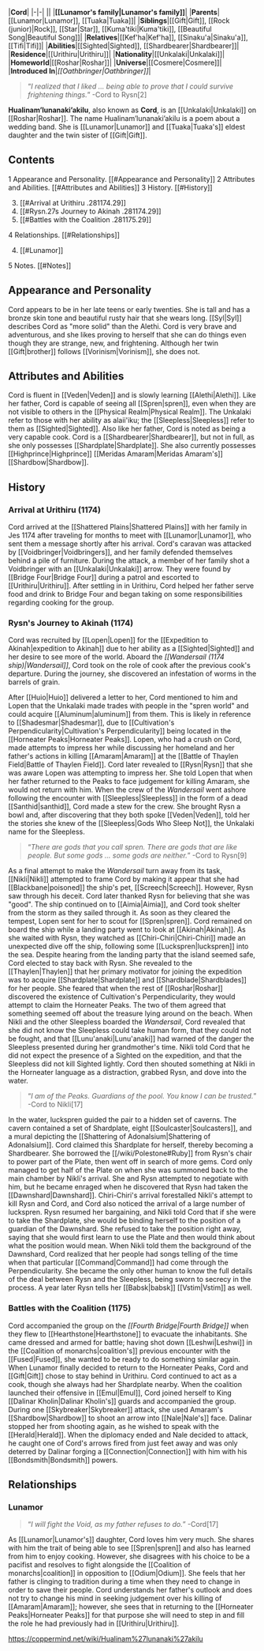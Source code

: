 |**Cord**|
|-|-|
||
|**[[Lunamor's family\|Lunamor's family]]**|
|**Parents**|[[Lunamor\|Lunamor]], [[Tuaka\|Tuaka]]|
|**Siblings**|[[Gift\|Gift]], [[Rock (junior)\|Rock]], [[Star\|Star]], [[Kuma'tiki\|Kuma'tiki]], [[Beautiful Song\|Beautiful Song]]|
|**Relatives**|[[Kef'ha\|Kef'ha]], [[Sinaku'a\|Sinaku'a]], [[Tifi\|Tifi]]|
|**Abilities**|[[Sighted\|Sighted]], [[Shardbearer\|Shardbearer]]|
|**Residence**|[[Urithiru\|Urithiru]]|
|**Nationality**|[[Unkalaki\|Unkalaki]]|
|**Homeworld**|[[Roshar\|Roshar]]|
|**Universe**|[[Cosmere\|Cosmere]]|
|**Introduced In**|*[[Oathbringer\|Oathbringer]]*|

>“*I realized that I liked ... being able to prove that I could survive frightening things.*”
\-Cord to Rysn[2]


**Hualinam’lunanaki’akilu**, also known as **Cord**, is an [[Unkalaki\|Unkalaki]] on [[Roshar\|Roshar]]. The name Hualinam’lunanaki’akilu is a poem about a wedding band. She is [[Lunamor\|Lunamor]] and [[Tuaka\|Tuaka's]] eldest daughter and the twin sister of [[Gift\|Gift]].

## Contents

1 Appearance and Personality. [[#Appearance and Personality]] 
2 Attributes and Abilities. [[#Attributes and Abilities]] 
3 History. [[#History]] 

3. [[#Arrival at Urithiru .281174.29]] 
3. [[#Rysn.27s Journey to Akinah .281174.29]] 
3. [[#Battles with the Coalition .281175.29]] 


4 Relationships. [[#Relationships]] 

4. [[#Lunamor]] 


5 Notes. [[#Notes]] 


## Appearance and Personality
Cord appears to be in her late teens or early twenties. She is tall and has a bronze skin tone and beautiful rusty hair that she wears long. [[Syl\|Syl]] describes Cord as "more solid" than the Alethi.
Cord is very brave and adventurous, and she likes proving to herself that she can do things even though they are strange, new, and frightening. Although her twin [[Gift\|brother]] follows [[Vorinism\|Vorinism]], she does not.

## Attributes and Abilities
Cord is fluent in [[Veden\|Veden]] and is slowly learning [[Alethi\|Alethi]]. Like her father, Cord is capable of seeing all [[Spren\|spren]], even when they are not visible to others in the [[Physical Realm\|Physical Realm]]. The Unkalaki refer to those with her ability as alaii'iku; the [[Sleepless\|Sleepless]] refer to them as [[Sighted\|Sighted]]. Also like her father, Cord is noted as being a very capable cook. Cord is a [[Shardbearer\|Shardbearer]], but not in full, as she only possesses [[Shardplate\|Shardplate]]. She also currently possesses [[Highprince\|Highprince]] [[Meridas Amaram\|Meridas Amaram's]] [[Shardbow\|Shardbow]].

## History
 
### Arrival at Urithiru (1174)
Cord arrived at the [[Shattered Plains\|Shattered Plains]] with her family in Jes 1174 after traveling for months to meet with [[Lunamor\|Lunamor]], who sent them a message shortly after his arrival. Cord's caravan was attacked by [[Voidbringer\|Voidbringers]], and her family defended themselves behind a pile of furniture. During the attack, a member of her family shot a Voidbringer with an [[Unkalaki\|Unkalaki]] arrow. They were found by [[Bridge Four\|Bridge Four]] during a patrol and escorted to [[Urithiru\|Urithiru]]. After settling in in Urithiru, Cord helped her father serve food and drink to Bridge Four and began taking on some responsibilities regarding cooking for the group.

### Rysn's Journey to Akinah (1174)
Cord was recruited by [[Lopen\|Lopen]] for the [[Expedition to Akinah\|expedition to Akinah]] due to her ability as a [[Sighted\|Sighted]] and her desire to see more of the world. Aboard the *[[Wandersail (1174 ship)\|Wandersail]]*, Cord took on the role of cook after the previous cook's departure. During the journey, she discovered an infestation of worms in the barrels of grain.

 
After [[Huio\|Huio]] delivered a letter to her, Cord mentioned to him and Lopen that the Unkalaki made trades with people in the "spren world" and could acquire [[Aluminum\|aluminum]] from them. This is likely in reference to [[Shadesmar\|Shadesmar]], due to [[Cultivation's Perpendicularity\|Cultivation's Perpendicularity]] being located in the [[Horneater Peaks\|Horneater Peaks]]. Lopen, who had a crush on Cord, made attempts to impress her while discussing her homeland and her father's actions in killing [[Amaram\|Amaram]] at the [[Battle of Thaylen Field\|Battle of Thaylen Field]]. Cord later revealed to [[Rysn\|Rysn]] that she was aware Lopen was attempting to impress her. She told Lopen that when her father returned to the Peaks to face judgement for killing Amaram, she would not return with him.
When the crew of the *Wandersail* went ashore following the encounter with [[Sleepless\|Sleepless]] in the form of a dead [[Santhid\|santhid]], Cord made a stew for the crew. She brought Rysn a bowl and, after discovering that they both spoke [[Veden\|Veden]], told her the stories she knew of the [[Sleepless\|Gods Who Sleep Not]], the Unkalaki name for the Sleepless.

>“*There are gods that you call spren. There are gods that are like people. But some gods ... some gods are neither.*”
\-Cord to Rysn[9]

As a final attempt to make the *Wandersail* turn away from its task, [[Nikli\|Nikli]] attempted to frame Cord by making it appear that she had [[Blackbane\|poisoned]] the ship's pet, [[Screech\|Screech]]. However, Rysn saw through his deceit. Cord later thanked Rysn for believing that she was "good". The ship continued on to [[Aimia\|Aimia]], and Cord took shelter from the storm as they sailed through it. As soon as they cleared the tempest, Lopen sent for her to scout for [[Spren\|spren]].
Cord remained on board the ship while a landing party went to look at [[Akinah\|Akinah]]. As she waited with Rysn, they watched as [[Chiri-Chiri\|Chiri-Chiri]] made an unexpected dive off the ship, following some [[Luckspren\|luckspren]] into the sea. Despite hearing from the landing party that the island seemed safe, Cord elected to stay back with Rysn. She revealed to the [[Thaylen\|Thaylen]] that her primary motivator for joining the expedition was to acquire [[Shardplate\|Shardplate]] and [[Shardblade\|Shardblades]] for her people. She feared that when the rest of [[Roshar\|Roshar]] discovered the existence of Cultivation's Perpendicularity, they would attempt to claim the Horneater Peaks. The two of them agreed that something seemed off about the treasure lying around on the beach.
When Nikli and the other Sleepless boarded the *Wandersail*, Cord revealed that she did not know the Sleepless could take human form, that they could not be fought, and that [[Lunu'anaki\|Lunu'anaki]] had warned of the danger the Sleepless presented during her grandmother's time. Nikli told Cord that he did not expect the presence of a Sighted on the expedition, and that the Sleepless did not kill Sighted lightly. Cord then shouted something at Nikli in the Horneater language as a distraction, grabbed Rysn, and dove into the water.

>“*I am of the Peaks. Guardians of the pool. You know I can be trusted.*”
\-Cord to Nikli[17]

In the water, luckspren guided the pair to a hidden set of caverns. The cavern contained a set of Shardplate, eight [[Soulcaster\|Soulcasters]], and a mural depicting the [[Shattering of Adonalsium\|Shattering of Adonalsium]]. Cord claimed this Shardplate for herself, thereby becoming a Shardbearer. She borrowed the [[/wiki/Polestone#Ruby]] from Rysn's chair to power part of the Plate, then went off in search of more gems. Cord only managed to get half of the Plate on when she was summoned back to the main chamber by Nikli's arrival. She and Rysn attempted to negotiate with him, but he became enraged when he discovered that Rysn had taken the [[Dawnshard\|Dawnshard]]. Chiri-Chiri's arrival forestalled Nikli's attempt to kill Rysn and Cord, and Cord also noticed the arrival of a large number of luckspren. Rysn resumed her bargaining, and Nikli told Cord that if she were to take the Shardplate, she would be binding herself to the position of a guardian of the Dawnshard. She refused to take the position right away, saying that she would first learn to use the Plate and then would think about what the position would mean. When Nikli told them the background of the Dawnshard, Cord realized that her people had songs telling of the time when that particular [[Command\|Command]] had come through the Perpendicularity. She became the only other human to know the full details of the deal between Rysn and the Sleepless, being sworn to secrecy in the process. A year later Rysn tells her [[Babsk\|babsk]] [[Vstim\|Vstim]] as well.

 
### Battles with the Coalition (1175)
Cord accompanied the group on the *[[Fourth Bridge\|Fourth Bridge]]* when they flew to [[Hearthstone\|Hearthstone]] to evacuate the inhabitants. She came dressed and armed for battle; having shot down [[Leshwi\|Leshwi]] in the [[Coalition of monarchs\|coalition's]] previous encounter with the [[Fused\|Fused]], she wanted to be ready to do something similar again. When Lunamor finally decided to return to the Horneater Peaks, Cord and [[Gift\|Gift]] chose to stay behind in Urithiru. Cord continued to act as a cook, though she always had her Shardplate nearby.
When the coalition launched their offensive in [[Emul\|Emul]], Cord joined herself to King [[Dalinar Kholin\|Dalinar Kholin's]] guards and accompanied the group. During one [[Skybreaker\|Skybreaker]] attack, she used Amaram's [[Shardbow\|Shardbow]] to shoot an arrow into [[Nale\|Nale's]] face. Dalinar stopped her from shooting again, as he wished to speak with the [[Herald\|Herald]]. When the diplomacy ended and Nale decided to attack, he caught one of Cord's arrows fired from just feet away and was only deterred by Dalinar forging a [[Connection\|Connection]] with him with his [[Bondsmith\|Bondsmith]] powers.

## Relationships
### Lunamor
>“*I will fight the Void, as my father refuses to do.*”
\-Cord[17]


As [[Lunamor\|Lunamor's]] daughter, Cord loves him very much. She shares with him the trait of being able to see [[Spren\|spren]] and also has learned from him to enjoy cooking. However, she disagrees with his choice to be a pacifist and resolves to fight alongside the [[Coalition of monarchs\|coalition]] in opposition to [[Odium\|Odium]]. She feels that her father is clinging to tradition during a time when they need to change in order to save their people. Cord understands her father's outlook and does not try to change his mind in seeking judgement over his killing of [[Amaram\|Amaram]]; however, she sees that in returning to the [[Horneater Peaks\|Horneater Peaks]] for that purpose she will need to step in and fill the role he had previously had in [[Urithiru\|Urithiru]].



https://coppermind.net/wiki/Hualinam%27lunanaki%27akilu
